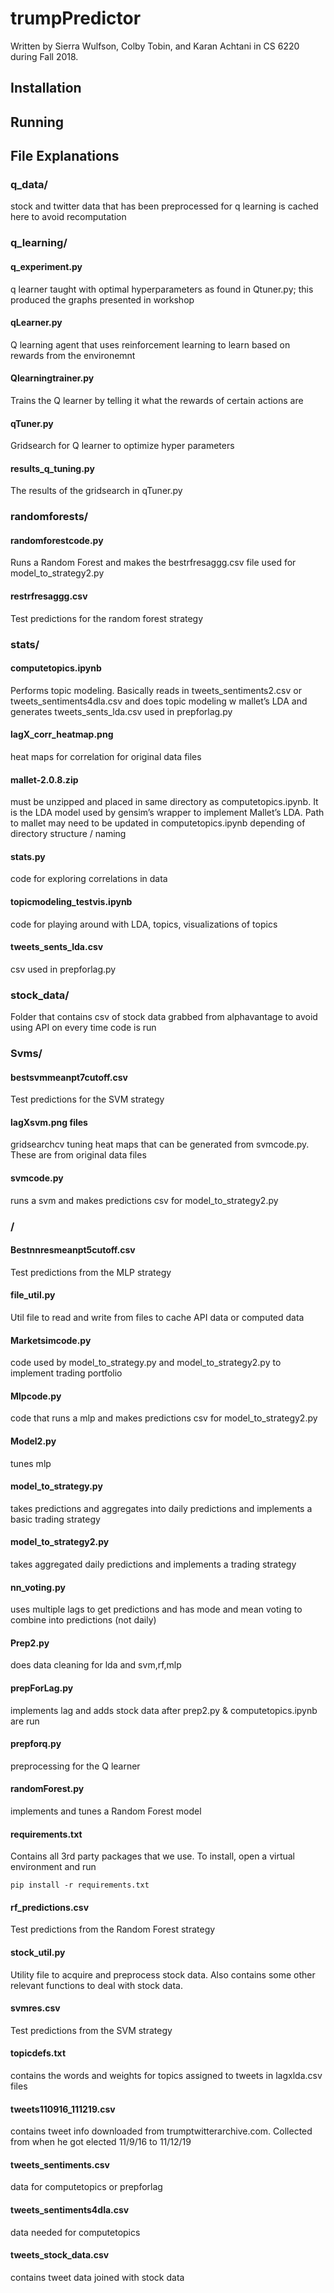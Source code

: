 # trumpPredictor
Written by Sierra Wulfson, Colby Tobin, and Karan Achtani in CS 6220 during Fall 2018.

## Installation

## Running

## File Explanations
### q_data/
stock and twitter data that has been preprocessed for q learning is cached here to avoid recomputation 
 
### q_learning/
#### q_experiment.py
q learner taught with optimal hyperparameters as found in Qtuner.py; this produced the graphs presented in workshop

#### qLearner.py
Q learning agent that uses reinforcement learning to learn based on rewards from the environemnt

#### Qlearningtrainer.py
Trains the Q learner by telling it what the rewards of certain actions are

#### qTuner.py
Gridsearch for Q learner to optimize hyper parameters

#### results_q_tuning.py
The results of the gridsearch in qTuner.py

### randomforests/
#### randomforestcode.py
Runs a Random Forest and makes the bestrfresaggg.csv file used for model_to_strategy2.py

#### restrfresaggg.csv
Test predictions for the random forest strategy

### stats/
#### computetopics.ipynb
Performs topic modeling.
Basically reads in tweets_sentiments2.csv or tweets_sentiments4dla.csv and does topic modeling w mallet’s LDA and generates tweets_sents_lda.csv used in prepforlag.py

#### lagX_corr_heatmap.png
heat maps for correlation for original data files 

#### mallet-2.0.8.zip
must be unzipped and placed in same directory as computetopics.ipynb. It is the LDA model used by gensim’s wrapper to implement Mallet’s LDA. Path to mallet may need to be updated in computetopics.ipynb depending of directory structure / naming

#### stats.py
code for exploring correlations in data

#### topicmodeling_testvis.ipynb
code for playing around with LDA, topics, visualizations of topics 

#### tweets_sents_lda.csv
csv used in prepforlag.py

### stock_data/
Folder that contains csv of stock data grabbed from alphavantage to avoid using API on every time code is run

### Svms/
#### bestsvmmeanpt7cutoff.csv
Test predictions for the SVM strategy

#### lagXsvm.png files 
gridsearchcv tuning heat maps that can be generated from svmcode.py. These are from original data files


#### svmcode.py
runs a svm and makes predictions csv for model_to_strategy2.py

### /

#### Bestnnresmeanpt5cutoff.csv
Test predictions from the MLP strategy

#### file_util.py
Util file to read and write from files to cache API data or computed data

#### Marketsimcode.py
code used by model_to_strategy.py and model_to_strategy2.py to implement trading portfolio

#### Mlpcode.py
code that runs a mlp and makes predictions csv for model_to_strategy2.py

#### Model2.py
tunes mlp

#### model_to_strategy.py
takes predictions and aggregates into daily predictions and implements a basic trading strategy

#### model_to_strategy2.py
takes aggregated daily predictions and implements a trading strategy

#### nn_voting.py
uses multiple lags to get predictions and has mode and mean voting to combine into predictions (not daily)

#### Prep2.py	
does data cleaning for lda and svm,rf,mlp

#### prepForLag.py 
implements lag and adds stock data after prep2.py & computetopics.ipynb are run

#### prepforq.py
preprocessing for the Q learner

#### randomForest.py 
implements and tunes a Random Forest model

#### requirements.txt 
Contains all 3rd party packages that we use. To install, open a virtual environment and run
   
    pip install -r requirements.txt

#### rf_predictions.csv
Test predictions from the Random Forest strategy

#### stock_util.py
Utility file to acquire and preprocess stock data. Also contains some other relevant functions to deal with stock data.

#### svmres.csv
Test predictions from the SVM strategy

#### topicdefs.txt
contains the words and weights for topics assigned to tweets in lagxlda.csv files

#### tweets110916_111219.csv
contains tweet info downloaded from trumptwitterarchive.com. Collected from when he got elected 11/9/16 to 11/12/19

#### tweets_sentiments.csv
data for computetopics or prepforlag

#### tweets_sentiments4dla.csv
data needed for computetopics

#### tweets_stock_data.csv
contains tweet data joined with stock data


